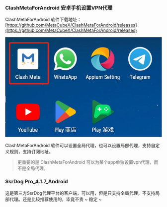 ### ClashMetaForAndroid 安卓手机设置VPN代理

ClashMetaForAndroid 软件下载地址：[https://github.com/MetaCubeX/ClashMetaForAndroid/releases](https://github.com/MetaCubeX/ClashMetaForAndroid/releases)

![](./images/ClashMetaForAndroid.png)

ClashMetaForAndroid 软件可以设置全局代理，也可以设置局部代理，支持自定义规则，支持订阅地址。

> 更重要的是 ClashMetaForAndroid 可以为某个app单独设置vpn代理，而不是全局代理。

### SsrDog Pro_4.1.7_Android

这是第三方SsrDog代理平台的客户端，可以用，但是只支持全局代理，不支持局部代理。还是比较推荐使用的，毕竟不贵 ~ 稳定 ~